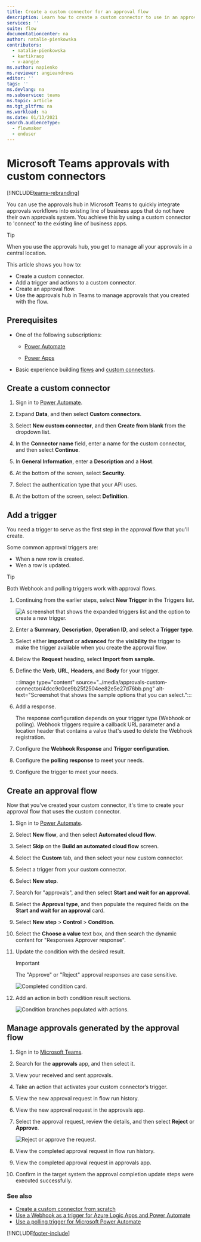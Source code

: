 ```yaml
---
title: Create a custom connector for an approval flow
description: Learn how to create a custom connector to use in an approval flow.
services: ''
suite: flow
documentationcenter: na
author: natalie-pienkowska
contributors:
  - natalie-pienkowska
  - kartikraop
  - v-aangie
ms.author: napienko
ms.reviewer: angieandrews
editor: ''
tags: ''
ms.devlang: na
ms.subservice: teams
ms.topic: article
ms.tgt_pltfrm: na
ms.workload: na
ms.date: 01/13/2021
search.audienceType: 
  - flowmaker
  - enduser
---
```

# Microsoft Teams approvals with custom connectors

[!INCLUDE[teams-rebranding](../includes/teams-rebranding.md)]

You can use the approvals hub in Microsoft Teams to quickly integrate approvals workflows into existing line of business apps that do not have their own approvals system. You achieve this by using a custom connector to 'connect' to the existing line of business apps. 

>[!TIP]
>When you use the approvals hub, you get to manage all your approvals in a central location. 

This article shows you how to:

- Create a custom connector.
- Add a trigger and actions to a custom connector.
- Create an approval flow.
- Use the approvals hub in Teams to manage approvals that you created with the flow.

## Prerequisites

-  One of the following subscriptions:

    -  [Power Automate](../sign-up-sign-in.md)

    -  [Power Apps](/powerapps/signup-for-powerapps)

-  Basic experience building [flows](../get-started-logic-flow.md) and [custom connectors](/connectors/custom-connectors/define-openapi-definition).

## Create a custom connector

1. Sign in to [Power Automate](https://make.powerautomate.com).

1. Expand **Data**, and then select **Custom connectors**.

1. Select **New custom connector**, and then **Create from blank** from the dropdown list.

1. In the **Connector name** field, enter a name for the custom connector, and then select **Continue**.

1. In **General Information**, enter a **Description** and a **Host**.

1. At the bottom of the screen, select **Security**.

1. Select the authentication type that your API uses.

1. At the bottom of the screen, select **Definition**.

## Add a trigger

You need a trigger to serve as the first step in the approval flow that you'll create. 

Some common approval triggers are:

- When a new row is created.
- Wen a row is updated.

>[!TIP]
>Both Webhook and polling triggers work with approval flows.

1. Continuing from the earlier steps, select **New Trigger** in the Triggers list.

   ![A screenshot that shows the expanded triggers list and the option to create a new trigger.](../media/approvals-custom-connector/624e25e74778774e314b5c93fa077f01.png)

1. Enter a **Summary**, **Description**, **Operation ID**, and select a **Trigger type**.

1. Select either **important** or **advanced** for the **visibility** the trigger to make the trigger available when you create the approval flow.

1. Below the **Request** heading, select **Import from sample.**

1. Define the **Verb**, **URL**, **Headers**, and **Body** for your trigger.

    :::image type="content" source="../media/approvals-custom-connector/4dcc9c0ce9b25f2504ee82e5e27d76bb.png" alt-text="Screenshot that shows the sample options that you can select.":::

1. Add a response.

   The response configuration depends on your trigger type (Webhook or polling). Webhook triggers require a callback URL parameter and a location header that contains a value that's used to delete the Webhook registration.

1. Configure the **Webhook Response** and **Trigger configuration**.

 1. Configure the **polling response** to meet your needs.

1. Configure the trigger to meet your needs.

## Create an approval flow

Now that you've created your custom connector, it's time to create your approval flow that uses the custom connector.

1. Sign in to [Power Automate](https://make.powerautomate.com).

1. Select **New flow**, and then select **Automated cloud flow**.

1. Select **Skip** on the **Build an automated cloud flow** screen.

1. Select the **Custom** tab, and then select your new custom connector.

1. Select a trigger from your custom connector.

1. Select **New step**.

1. Search for "approvals", and then select **Start and wait for an approval**.


1. Select the **Approval type**, and then populate the required fields on the **Start and wait for an approval** card.

1. Select **New step** > **Control** > **Condition**.

1. Select the **Choose a value** text box, and then search the dynamic content for "Responses Approver response".

1. Update the condition with the desired result.

   >[!IMPORTANT]
   >The "Approve" or "Reject" approval responses are case sensitive.

   ![Completed condition card.](../media/approvals-custom-connector/a5cb9748124b88f42e5234616028ea3b.png)

1. Add an action in both condition result sections.

   ![Condition branches populated with actions.](../media/approvals-custom-connector/159934da4bc317044f5bca8ff9f67c0d.png)

## Manage approvals generated by the approval flow

1. Sign in to [Microsoft Teams](https://teams.microsoft.com).

1. Search for the **approvals** app, and then select it.

 1. View your received and sent approvals.

1. Take an action that activates your custom connector’s trigger.

1. View the new approval request in flow run history.

 1. View the new approval request in the approvals app.

1. Select the approval request, review the details, and then select **Reject** or **Approve**.

   ![Reject or approve the request.](../media/approvals-custom-connector/b43b7c906abef980758448a959274309.png)

1. View the completed approval request in flow run history.

1. View the completed approval request in approvals app.

1. Confirm in the target system the approval completion update steps were executed successfully.

### See also

- [Create a custom connector from scratch](/connectors/custom-connectors/define-blank)
- [Use a Webhook as a trigger for Azure Logic Apps and Power Automate](/connectors/custom-connectors/create-webhook-trigger)
- [Use a polling trigger for Microsoft Power Automate](/connectors/custom-connectors/create-polling-trigger)


[!INCLUDE[footer-include](../includes/footer-banner.md)]
